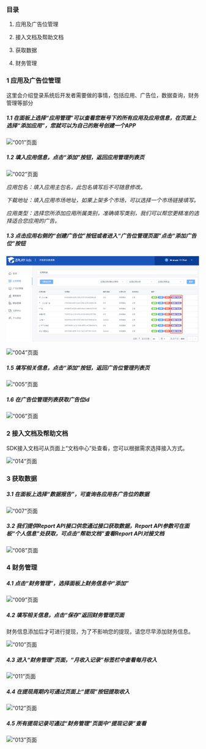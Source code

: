 ### 目录
1. 应用及广告位管理

2. 接入文档及帮助文档

3. 获取数据

4. 财务管理


### 1 应用及广告位管理
这里会介绍登录系统后开发者需要做的事情，包括应用、广告位，数据查询，财务管理等部分
##### 1.1 在面板上选择“应用管理”可以查看您账号下的所有应用及应用信息，在页面上选择“添加应用”，您就可以为自己的账号创建一个APP

![“001”页面](imgs/001.png)

##### 1.2 填入应用信息，点击“添加”按钮，返回应用管理列表页

![“002”页面](imgs/002.png)

*应用包名：填入应用主包名，此包名填写后不可随意修改。*

*下载地址：填入应用市场地址，如果上架多个市场，可以选择一个市场链接填写。*

*应用类型：选择您所添加应用所属类别，准确填写类别，我们可以帮您更精准的选择适合您应用的广告。*

##### 1.3 点击应用右侧的“创建广告位”按钮或者进入“广告位管理页面”点击“添加广告位”按钮

![“003”页面](imgs/003.png)

![“004”页面](imgs/004.png)

##### 1.5 填写相关信息，点击“添加”按钮，返回广告位管理列表页
![“005”页面](imgs/005.png)

##### 1.6 在广告位管理列表获取广告位id
![“006”页面](imgs/006.png)
 
### 2 接入文档及帮助文档

SDK接入文档可从页面上“文档中心”处查看，您可以根据需求选择接入方式。

![“014”页面](imgs/014.png) 

### 3 获取数据

##### 3.1 在面板上选择“数据报告”，可查询各应用各广告位的数据

![“007”页面](imgs/007.png)
 
##### 3.2 我们提供Report API接口供您通过接口获取数据，Report API参数可在面板“个人信息”处获取，可点击“帮助文档”查看Report API对接文档

![“008”页面](imgs/008.png)

### 4 财务管理
##### 4.1 点击“财务管理”，选择面板上财务信息中“添加”

![“009”页面](imgs/009.png)

##### 4.2 填写相关信息，点击“保存”返回财务管理页面

财务信息添加后才可进行提现，为了不影响您的提现，请您尽早添加财务信息。

![“010”页面](imgs/010.png)

##### 4.3 进入“财务管理”页面，“月收入记录”标签栏中查看每月收入

![“011”页面](imgs/011.png)

##### 4.4 在提现周期内可通过页面上“提现”按钮提取收入

![“012”页面](imgs/012.png)

##### 4.5 所有提现记录可通过“财务管理”页面中“提现记录”查看

![“013”页面](imgs/013.png)
